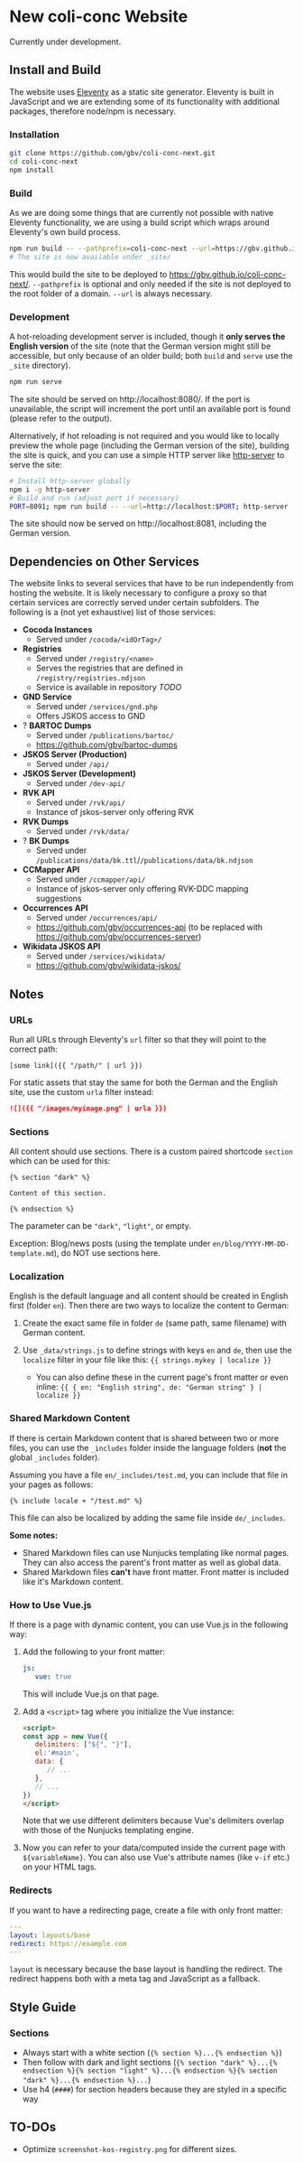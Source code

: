 # New coli-conc Website
Currently under development.

## Install and Build
The website uses [Eleventy](https://www.11ty.dev) as a static site generator. Eleventy is built in JavaScript and we are extending some of its functionality with additional packages, therefore node/npm is necessary.

### Installation
```bash
git clone https://github.com/gbv/coli-conc-next.git
cd coli-conc-next
npm install
```

### Build
As we are doing some things that are currently not possible with native Eleventy functionality, we are using a build script which wraps around Eleventy's own build process.

```bash
npm run build -- --pathprefix=coli-conc-next --url=https://gbv.github.io
# The site is now available under _site/
```

This would build the site to be deployed to https://gbv.github.io/coli-conc-next/. `--pathprefix` is optional and only needed if the site is not deployed to the root folder of a domain. `--url` is always necessary.

### Development
A hot-reloading development server is included, though it **only serves the English version** of the site (note that the German version might still be accessible, but only because of an older build; both `build` and `serve` use the `_site` directory).

```bash
npm run serve
```

The site should be served on http://localhost:8080/. If the port is unavailable, the script will increment the port until an available port is found (please refer to the output).

Alternatively, if hot reloading is not required and you would like to locally preview the whole page (including the German version of the site), building the site is quick, and you can use a simple HTTP server like [http-server](https://www.npmjs.com/package/http-server) to serve the site:

```bash
# Install http-server globally
npm i -g http-server
# Build and run (adjust port if necessary)
PORT=8091; npm run build -- --url=http://localhost:$PORT; http-server -p $PORT _site
```

The site should now be served on http://localhost:8081, including the German version.

## Dependencies on Other Services
The website links to several services that have to be run independently from hosting the website. It is likely necessary to configure a proxy so that certain services are correctly served under certain subfolders. The following is a (not yet exhaustive) list of those services:

- **Cocoda Instances**
   - Served under `/cocoda/<idOrTag>/`
- **Registries**
   - Served under `/registry/<name>`
   - Serves the registries that are defined in `/registry/registries.ndjson`
   - Service is available in repository *TODO*
- **GND Service**
   - Served under `/services/gnd.php`
   - Offers JSKOS access to GND
- ? **BARTOC Dumps**
   - Served under `/publications/bartoc/`
   - https://github.com/gbv/bartoc-dumps
- **JSKOS Server (Production)**
   - Served under `/api/`
- **JSKOS Server (Development)**
   - Served under `/dev-api/`
- **RVK API**
   - Served under `/rvk/api/`
   - Instance of jskos-server only offering RVK
- **RVK Dumps**
   - Served under `/rvk/data/`
- ? **BK Dumps**
   - Served under `/publications/data/bk.ttl`/`/publications/data/bk.ndjson`
- **CCMapper API**
   - Served under `/ccmapper/api/`
   - Instance of jskos-server only offering RVK-DDC mapping suggestions
- **Occurrences API**
   - Served under `/occurrences/api/`
   - https://github.com/gbv/occurrences-api (to be replaced with https://github.com/gbv/occurrences-server)
- **Wikidata JSKOS API**
   - Served under `/services/wikidata/`
   - https://github.com/gbv/wikidata-jskos/

## Notes

### URLs
Run all URLs through Eleventy's `url` filter so that they will point to the correct path:

```
[some link]({{ "/path/" | url }})
```

For static assets that stay the same for both the German and the English site, use the custom `urla` filter instead:

```md
![]({{ "/images/myimage.png" | urla }})
```

### Sections
All content should use sections. There is a custom paired shortcode `section` which can be used for this:

```
{% section "dark" %}

Content of this section.

{% endsection %}
```

The parameter can be `"dark"`, `"light"`, or empty.

Exception: Blog/news posts (using the template under `en/blog/YYYY-MM-DD-template.md`), do NOT use sections here.

### Localization
English is the default language and all content should be created in English first (folder `en`). Then there are two ways to localize the content to German:

1. Create the exact same file in folder `de` (same path, same filename) with German content.
2. Use `_data/strings.js` to define strings with keys `en` and `de`, then use the `localize` filter in your file like this: `{{ strings.mykey | localize }}`

   - You can also define these in the current page's front matter or even inline: `{{ { en: "English string", de: "German string" } | localize }}`

### Shared Markdown Content
If there is certain Markdown content that is shared between two or more files, you can use the `_includes` folder inside the language folders (**not** the global `_includes` folder).

Assuming you have a file `en/_includes/test.md`, you can include that file in your pages as follows:

```
{% include locale + "/test.md" %}
```

This file can also be localized by adding the same file inside `de/_includes`.

**Some notes:**
- Shared Markdown files can use Nunjucks templating like normal pages. They can also access the parent's front matter as well as global data.
- Shared Markdown files **can't** have front matter. Front matter is included like it's Markdown content.

### How to Use Vue.js
If there is a page with dynamic content, you can use Vue.js in the following way:

1. Add the following to your front matter:

   ```yml
   js:
      vue: true
   ```

   This will include Vue.js on that page.

2. Add a `<script>` tag where you initialize the Vue instance:

   ```html
   <script>
   const app = new Vue({
      delimiters: ["${", "}"],
      el:'#main',
      data: {
         // ...
      },
      // ...
   })
   </script>
   ```

   Note that we use different delimiters because Vue's delimiters overlap with those of the Nunjucks templating engine.

3. Now you can refer to your data/computed inside the current page with `${variableName}`. You can also use Vue's attribute names (like `v-if` etc.) on your HTML tags.

### Redirects
If you want to have a redirecting page, create a file with only front matter:

```yml
---
layout: layouts/base
redirect: https://example.com
---
```

`layout` is necessary because the base layout is handling the redirect. The redirect happens both with a meta tag and JavaScript as a fallback.

## Style Guide
### Sections
- Always start with a white section (`{% section %}...{% endsection %}`)
- Then follow with dark and light sections (`{% section "dark" %}...{% endsection %}{% section "light" %}...{% endsection %}{% section "dark" %}...{% endsection %}...`)
- Use h4 (`####`) for section headers because they are styled in a specific way

## TO-DOs
- Optimize `screenshot-kos-registry.png` for different sizes.
